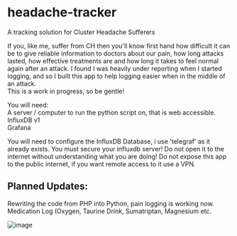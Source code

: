 # headache-tracker
A tracking solution for Cluster Headache Sufferers

If you, like me, suffer from CH then you'll know first hand how difficult it can be to give reliable information to doctors about our pain, how long attacks lasted, how effective treatments are and how long it takes to feel normal again after an attack. I found I was heavily under reporting when I started logging, and so I built this app to help logging easier when in the middle of an attack.<br /> 
This is a work in progress, so be gentle!

You will need:<br />
A server / computer to run the python script on, that is web accessible.<br />
InfluxDB v1<br />
Grafana<br />

You will need to configure the InfluxDB Database, i use 'telegraf' as it already exists.
You must secure your influxdb server! Do not open it to the internet without understanding what you are doing!
Do not expose this app to the public internet, if you want remote access to it use a VPN.

## Planned Updates:
Rewriting the code from PHP into Python, pain logging is working now.<br />
Medication Log (Oxygen, Taurine Drink, Sumatriptan, Magnesium etc.

![image](https://user-images.githubusercontent.com/7745805/235329574-a5acbd94-c677-4c30-b438-82ca07604975.png)
